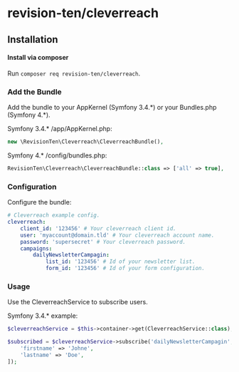 # revision-ten/cleverreach

## Installation

#### Install via composer

Run `composer req revision-ten/cleverreach`.

### Add the Bundle

Add the bundle to your AppKernel (Symfony 3.4.\*) or your Bundles.php (Symfony 4.\*).

Symfony 3.4.\* /app/AppKernel.php:
```PHP
new \RevisionTen\Cleverreach\CleverreachBundle(),
```

Symfony 4.\* /config/bundles.php:
```PHP
RevisionTen\Cleverreach\CleverreachBundle::class => ['all' => true],
```

### Configuration

Configure the bundle:

```YAML
# Cleverreach example config.
cleverreach:
    client_id: '123456' # Your cleverreach client id.
    user: 'myaccount@domain.tld' # Your cleverreach account name.
    password: 'supersecret' # Your cleverreach password.
    campaigns:
        dailyNewsletterCampagin:
            list_id: '123456' # Id of your newsletter list.
            form_id: '123456' # Id of your form configuration.
```

### Usage

Use the CleverreachService to subscribe users.

Symfony 3.4.\* example:
```PHP
$cleverreachService = $this->container->get(CleverreachService::class);

$subscribed = $cleverreachService->subscribe('dailyNewsletterCampagin', 'visitor.email@domain.tld', 'My Website', [
    'firstname' => 'Johne',
    'lastname' => 'Doe',
]);
```
